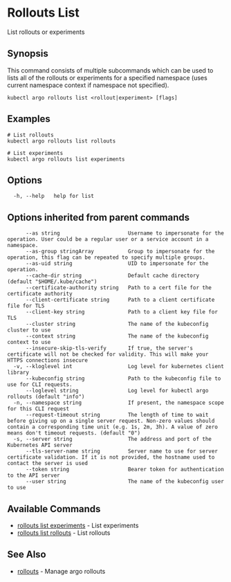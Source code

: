 # Rollouts List

List rollouts or experiments

## Synopsis

This command consists of multiple subcommands which can be used to lists all of the 
rollouts or experiments for a specified namespace (uses current namespace context if namespace not specified).

```shell
kubectl argo rollouts list <rollout|experiment> [flags]
```

## Examples

```shell
# List rollouts
kubectl argo rollouts list rollouts

# List experiments
kubectl argo rollouts list experiments
```

## Options

```
  -h, --help   help for list
```

## Options inherited from parent commands

```
      --as string                      Username to impersonate for the operation. User could be a regular user or a service account in a namespace.
      --as-group stringArray           Group to impersonate for the operation, this flag can be repeated to specify multiple groups.
      --as-uid string                  UID to impersonate for the operation.
      --cache-dir string               Default cache directory (default "$HOME/.kube/cache")
      --certificate-authority string   Path to a cert file for the certificate authority
      --client-certificate string      Path to a client certificate file for TLS
      --client-key string              Path to a client key file for TLS
      --cluster string                 The name of the kubeconfig cluster to use
      --context string                 The name of the kubeconfig context to use
      --insecure-skip-tls-verify       If true, the server's certificate will not be checked for validity. This will make your HTTPS connections insecure
  -v, --kloglevel int                  Log level for kubernetes client library
      --kubeconfig string              Path to the kubeconfig file to use for CLI requests.
      --loglevel string                Log level for kubectl argo rollouts (default "info")
  -n, --namespace string               If present, the namespace scope for this CLI request
      --request-timeout string         The length of time to wait before giving up on a single server request. Non-zero values should contain a corresponding time unit (e.g. 1s, 2m, 3h). A value of zero means don't timeout requests. (default "0")
  -s, --server string                  The address and port of the Kubernetes API server
      --tls-server-name string         Server name to use for server certificate validation. If it is not provided, the hostname used to contact the server is used
      --token string                   Bearer token for authentication to the API server
      --user string                    The name of the kubeconfig user to use
```

## Available Commands

* [rollouts list experiments](kubectl-argo-rollouts_list_experiments.md)	 - List experiments
* [rollouts list rollouts](kubectl-argo-rollouts_list_rollouts.md)	 - List rollouts

## See Also

* [rollouts](kubectl-argo-rollouts.md)	 - Manage argo rollouts
